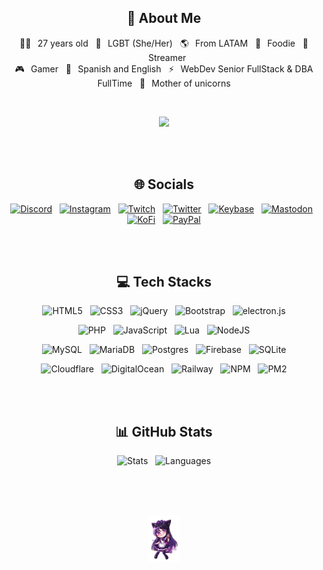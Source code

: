 <h2 align="center"> 🦄 About Me </h2>
<p align="center">
    👰🏻⠀27 years old &nbsp; 🌈⠀LGBT (She/Her) &nbsp; 🌎⠀From LATAM &nbsp; 🍕⠀Foodie &nbsp; 🎥⠀Streamer <br>
    🎮⠀Gamer &nbsp; 💬⠀Spanish and English &nbsp; ⚡⠀WebDev Senior FullStack & DBA FullTime &nbsp; 🦄⠀Mother of unicorns
</p>
<br>
<p align="center"> <img src="https://komarev.com/ghpvc/?username=imkuroneko&label=Vistas+del+perfil&color=blueviolet&style=plastic"/> </p>

<br><br>

<h2 align="center"> 🌐 Socials </h2>
<p align="center">
    <a target="_blank" href="https://discord.gg/wrMcTef"><img alt="Discord" src="https://img.shields.io/badge/Discord-%237289DA.svg?logo=discord&logoColor=white"/></a>
    &nbsp;
    <a target="_blank" href="https://instagram.com/im_kuroneko"><img alt="Instagram" src="https://img.shields.io/badge/Instagram-%23E4405F.svg?logo=Instagram&logoColor=white"/></a>
    &nbsp;
    <a target="_blank" href="https://twitch.tv/im_kuroneko"><img alt="Twitch" src="https://img.shields.io/badge/Twitch-%239146FF.svg?logo=Twitch&logoColor=white"/></a>
    &nbsp;
    <a target="_blank" href="https://twitter.com/im_kuroneko"><img alt="Twitter" src="https://img.shields.io/badge/Twitter-%231DA1F2.svg?logo=Twitter&logoColor=white"/></a>
    &nbsp;
    <a target="_blank" href="https://keybase.io/imkuroneko"><img alt="Keybase" src="https://img.shields.io/badge/Keybase-25c8f5?style=flat&logo=keybase&logoColor=white"/></a>
    &nbsp;
    <a target="_blank" href="https://mas.to/@imkuroneko"><img alt="Mastodon" src="https://img.shields.io/badge/Mastodon-595aff?style=flat&logo=Mastodon&logoColor=white"/></a>
    &nbsp;
    <a target="_blank" href="https://ko-fi.com/imkuroneko"><img alt="KoFi" src="https://img.shields.io/badge/Ko--fi-F16061?style=flat&logo=ko-fi&logoColor=white"/></a>
    &nbsp;
    <a target="_blank" href="https://paypal.me/imkuroneko"><img alt="PayPal" src="https://img.shields.io/badge/PayPal-00457C?style=flat&logo=paypal&logoColor=white"/></a>
</p>

<br><br>

<h2 align="center"> 💻 Tech Stacks </h2>
<p align="center">
    <img alt="HTML5" src="https://img.shields.io/badge/HTML5-%23E34F26.svg?style=flat&logo=html5&logoColor=white"/> &nbsp;
    <img alt="CSS3" src="https://img.shields.io/badge/CSS3-%231572B6.svg?style=flat&logo=css3&logoColor=white"/> &nbsp;
    <img alt="jQuery" src="https://img.shields.io/badge/jQuery-%230769AD.svg?style=flat&logo=jquery&logoColor=white"/> &nbsp;
    <img alt="Bootstrap" src="https://img.shields.io/badge/Bootstrap-%23563D7C.svg?style=flat&logo=bootstrap&logoColor=white"/> &nbsp;
    <img alt="electron.js" src="https://img.shields.io/badge/Electron-191970?style=flat&logo=Electron&logoColor=white"/>
</p>
<p align="center">
    <img alt="PHP" src="https://img.shields.io/badge/PHP-%23777BB4.svg?style=flat&logo=php&logoColor=white"/> &nbsp;
    <img alt="JavaScript" src="https://img.shields.io/badge/JavaScript-%23323330.svg?style=flat&logo=javascript&logoColor=%23F7DF1E"/> &nbsp;
    <img alt="Lua" src="https://img.shields.io/badge/Lua-%232C2D72.svg?style=flat&logo=lua&logoColor=white"/> &nbsp;
    <img alt="NodeJS" src="https://img.shields.io/badge/NodeJS-6DA55F?style=flat&logo=node.js&logoColor=white"/>
</p>
<p align="center">
    <img alt="MySQL" src="https://img.shields.io/badge/MySQL-%2300f.svg?style=flat&logo=mysql&logoColor=white"/> &nbsp;
    <img alt="MariaDB" src="https://img.shields.io/badge/MariaDB-003545?style=flat&logo=mariadb&logoColor=white"/> &nbsp;
    <img alt="Postgres" src="https://img.shields.io/badge/PostgreSQL-%23316192.svg?style=flat&logo=postgresql&logoColor=white"/> &nbsp;
    <img alt="Firebase" src="https://img.shields.io/badge/Firebase-%23039BE5.svg?style=flat&logo=firebase"/> &nbsp;
    <img alt="SQLite" src="https://img.shields.io/badge/SQLite-%2307405e.svg?style=flat&logo=sqlite&logoColor=white"/>
</p>
<p align="center">
    <img alt="Cloudflare" src="https://img.shields.io/badge/Cloudflare-F38020?style=flat&logo=Cloudflare&logoColor=white"/> &nbsp;
    <img alt="DigitalOcean" src="https://img.shields.io/badge/DigitalOcean-%230167ff.svg?style=flat&logo=digitalOcean&logoColor=white"/> &nbsp;
    <img alt="Railway" src="https://img.shields.io/badge/Railway-%23a335df.svg?style=flat&logo=Railway&logoColor=white"/> &nbsp;
    <img alt="NPM" src="https://img.shields.io/badge/NPM-%23000000.svg?style=flat&logo=npm&logoColor=white"/> &nbsp;
    <img alt="PM2" src="https://img.shields.io/badge/PM2-%2336117e.svg?style=flat&logo=PM2&logoColor=white"/>
</p>

<br><br>

<h2 align="center"> 📊 GitHub Stats </h2>
<p align="center">
    <img alt="Stats" src="https://github-readme-stats.vercel.app/api?username=imkuroneko&theme=midnight-purple&hide_border=true&include_all_commits=false&count_private=true"/> &nbsp;
    <img alt="Languages" src="https://github-readme-stats.vercel.app/api/top-langs/?username=imkuroneko&theme=midnight-purple&hide_border=true&include_all_commits=false&count_private=true&layout=compact"/>
</p>

<br><br><br>

<p align="center">
    <img width="10%" src="https://raw.githubusercontent.com/imkuroneko/imkuroneko/main/kuroneko.png">
</p>

